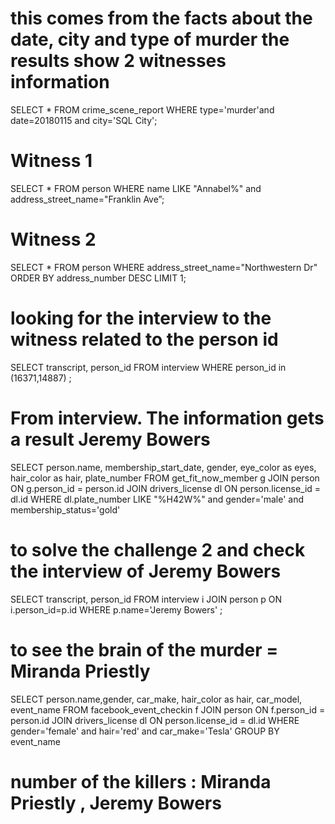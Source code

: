 
# this comes from the facts about the date, city and type of murder the results show 2 witnesses information

SELECT * FROM crime_scene_report
WHERE type='murder'and date=20180115 and city='SQL City';

# Witness 1
SELECT * FROM person
WHERE name LIKE "Annabel%" and address_street_name="Franklin Ave”;

# Witness 2
SELECT * FROM person
WHERE address_street_name="Northwestern Dr"
ORDER BY address_number DESC
LIMIT 1;


# looking for the interview to the witness related to the person id

SELECT transcript, person_id
FROM interview
WHERE person_id in (16371,14887) ;

# From interview. The information gets a result Jeremy Bowers

SELECT person.name, membership_start_date,
gender, eye_color as eyes, hair_color as hair, plate_number
FROM get_fit_now_member g
JOIN person
  ON g.person_id = person.id 
JOIN drivers_license dl
  ON person.license_id = dl.id
WHERE dl.plate_number LIKE "%H42W%" 
and gender='male' 
and membership_status='gold'

# to solve the challenge 2  and check the interview of  Jeremy Bowers

SELECT transcript, person_id
FROM interview i
JOIN person p
 ON i.person_id=p.id
WHERE p.name='Jeremy Bowers' ;

# to see the brain of the murder = Miranda Priestly

SELECT person.name,gender, car_make, hair_color as hair, car_model,
event_name
FROM facebook_event_checkin f
JOIN person
  ON f.person_id = person.id 
JOIN drivers_license dl
  ON person.license_id = dl.id
WHERE gender='female' 
and hair='red'
and car_make='Tesla'
GROUP BY event_name

# number of the killers : Miranda Priestly , Jeremy Bowers
